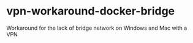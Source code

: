 # vpn-workaround-docker-bridge
Workaround for the lack of bridge network on Windows and Mac with a VPN
